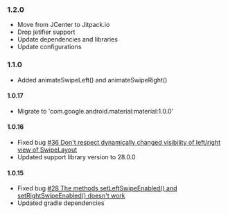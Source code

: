 ### 1.2.0
* Move from JCenter to Jitpack.io  
* Drop jetifier support 
* Update dependencies and libraries 
* Update configurations

### 1.1.0
* Added animateSwipeLeft() and animateSwipeRight()

#### 1.0.17
* Migrate to 'com.google.android.material:material:1.0.0'

#### 1.0.16
* Fixed bug [#36 Don't respect dynamically changed visibility of left/right view of SwipeLayout](https://github.com/rambler-digital-solutions/swipe-layout-android/issues/36)
* Updated support library version to 28.0.0

#### 1.0.15
* Fixed bug [#28 The methods setLeftSwipeEnabled() and setRightSwipeEnabled() doesn't work](https://github.com/rambler-digital-solutions/swipe-layout-android/issues/28)
* Updated gradle dependencies
